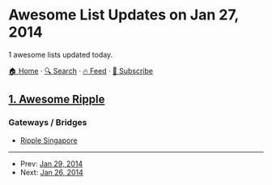 # Awesome List Updates on Jan 27, 2014

1 awesome lists updated today.

[🏠 Home](/README.md) · [🔍 Search](https://www.trackawesomelist.com/search/) · [🔥 Feed](https://www.trackawesomelist.com/rss.xml) · [📮 Subscribe](https://trackawesomelist.us17.list-manage.com/subscribe?u=d2f0117aa829c83a63ec63c2f&id=36a103854c)



## [1. Awesome Ripple](/content/vhpoet/awesome-ripple/README.md)

### Gateways / Bridges

*   [Ripple Singapore](https://www.ripplesingapore.com/)

---

- Prev: [Jan 29, 2014](/content/2014/01/29/README.md)
- Next: [Jan 26, 2014](/content/2014/01/26/README.md)